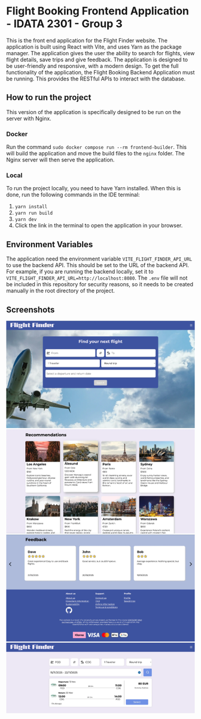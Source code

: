 # Flight Booking Frontend Application - IDATA 2301 - Group 3

This is the front end application for the Flight Finder website. The application is built using 
React with Vite, and uses Yarn as the package manager. The application gives the user the ability to 
search for flights, view flight details, save trips and give feedback. The application is designed 
to be user-friendly and responsive, with a modern design. To get the full functionality of the 
application, the Flight Booking Backend Application must be running. This provides the RESTful APIs 
to interact with the database.

## How to run the project

This version of the application is specifically designed to be run on the server with Nginx.

### Docker

Run the command `sudo docker compose run --rm frontend-builder`. This will build the application and 
move the build files to the `nginx` folder. The Nginx server will then serve the application.

### Local

To run the project locally, you need to have Yarn installed. When this is done, run the following 
commands in the IDE terminal:
1. `yarn install`
2. `yarn run build`
3. `yarn dev`
4. Click the link in the terminal to open the application in your browser.

## Environment Variables

The application need the environment variable `VITE_FLIGHT_FINDER_API_URL` to use the backend API. 
This should be set to the URL of the backend API. For example, if you are running the backend 
locally, set  it to `VITE_FLIGHT_FINDER_API_URL=http://localhost:8080`. The `.env` file will not
be included in this repository for security reasons, so it needs to be created manually in the root 
directory of the project.

## Screenshots

![sc1.webp](public/screenshots/sc1.webp)
![sc2.webp](public/screenshots/sc2.webp)
![sc3.webp](public/screenshots/sc3.webp)
![sc4.webp](public/screenshots/sc4.webp)